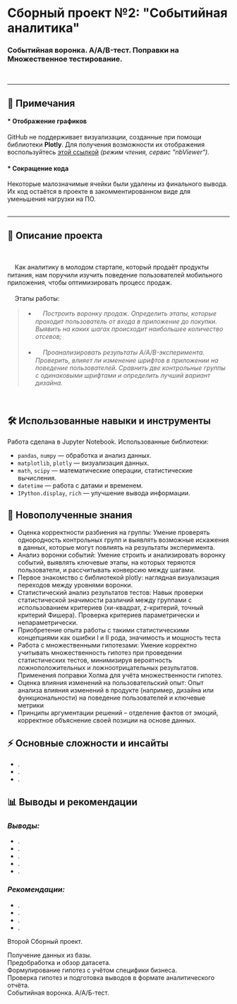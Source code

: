 # Сборный проект №2: "Событийная аналитика"
### Событийная воронка. А/А/B-тест. Поправки на Множественное тестирование.

<br>

***

## 📝 **Примечания**  

#### * **Отображение графиков**  
GitHub не поддерживает визуализации, созданные при помощи библиотеки **Plotly**. Для получения возможности их отображения воспользуйтесь [этой ссылкой](https://nbviewer.org/github/n347r1n0/yandex_prjcts/blob/main/10_Сборный_проект_2/Сборный_проект_2.ipynb) *(режим чтения, сервис "nbViewer").*
<br>
#### * **Сокращение кода**  
Некоторые малозначимые ячейки были удалены из финального вывода. Их код остаётся в проекте в закомментированном виде для уменьшения нагрузки на ПО.  
<br>

---



## 📌 Описание проекта
<br>

ᅠ Как аналитику в молодом стартапе, который продаёт продукты питания, нам поручили изучить поведение пользователей мобильного приложения, чтобы оптимизировать процесс продаж.<br><br>
ᅠ Этапы работы: 
>  - _ᅠ Построить воронку продаж. Определить этапы, которые проходит пользователь от входа в приложение до покупки. Выявить на каких шагах происходит наибольшее количество отсевов;_<br><br> 
>  - _ᅠ Проанализировать результаты A/A/B-эксперимента. Проверить, влияет ли изменение шрифтов в приложении на поведение пользователей. Сравнить две контрольные группы с одинаковыми шрифтами и определить лучший вариант дизайна._

ᅠ 


## 🛠 Использованные навыки и инструменты
Работа сделана в Jupyter Notebook. Использованные библиотеки:
- `pandas`, `numpy` — обработка и анализ данных.
- `matplotlib`, `plotly` — визуализация данных.
- `math`, `scipy` — математические операции, статистические вычисления.
- `datetime` — работа с датами и временем.
- `IPython.display`, `rich` — улучшение вывода информации.

## 🎯 Новополученные знания
- Оценка корректности разбиения на группы: Умение проверять однородность контрольных групп и выявлять возможные искажения в данных, которые могут повлиять на результаты эксперимента.
- Анализ воронки событий:  Умение строить и анализировать воронку событий, выявлять ключевые этапы, на которых теряются пользователи, и рассчитывать конверсию между шагами.
- Первое знакомство с библиотекой plotly: наглядная визуализация переходов между уровнями воронки.
- Статистический анализ результатов тестов: Навык проверки статистической значимости различий между группами с использованием критериев (хи-квадрат, z-критерий, точный критерий Фишера). Проверка критериев параметрически и непараметрически.
- Приобретение опыта работы с такими статистическими концепциями как ошибки I и II рода, значимость и мощность теста
- Работа с множественными гипотезами: Умение корректно учитывать множественность гипотез при проведении статистических тестов, минимизируя вероятность ложноположительных и ложноотрицательных результатов. Применения поправки Холма для учёта множественности гипотез.
- Оценка влияния изменений на пользовательский опыт: Опыт анализа влияния изменений в продукте (например, дизайна или функциональности) на поведение пользователей и ключевые метрики
- Принципы аргументации решений – отделение фактов от эмоций, корректное объяснение своей позиции на основе данных.

## ⚡ Основные сложности и инсайты
- .
- .
- .

## 📊 Выводы и рекомендации

### ***Выводы:***
- .  
- .  
- .  
- .  
- .  

### ***Рекомендации:***  
- .  
- .  
- .  
- .



Второй Сборный проект.

Получение данных из базы.<br> Предобработка и обзор датасета. <br>
Формулирование гипотез с учётом специфики бизнеса. <br>
Проверка гипотез и подготовка выводов в формате аналитического отчёта. <br>
Событийная воронка. А/А/Б-тест.
